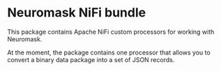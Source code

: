 # Neuromask NiFi bundle

This package contains Apache NiFi custom processors for working with Neuromask.

At the moment, the package contains one processor that allows you to convert a binary data package into a set of JSON records.